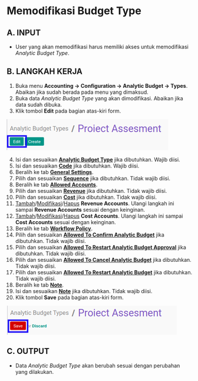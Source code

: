 # Memodifikasi Budget Type

## A. INPUT

* User yang akan memodifikasi harus memiliki akses untuk memodifikasi *Analytic Budget Type*.

## B. LANGKAH KERJA

1. Buka menu **Accounting -> Configuration -> Analytic Budget -> Types**. Abaikan jika sudah berada pada menu yang dimaksud.
2. Buka data *Analytic Budget Type* yang akan dimodifikasi. Abaikan jika data sudah dibuka.
3. Klik tombol **Edit** pada bagian atas-kiri form.

![](../../../img/budget-type-analytic/tombol-edit.png)

4. Isi dan sesuaikan **[Analytic Budget Type](./penjelasan.md#field-header-analytic-budget-type)** jika dibutuhkan. Wajib diisi.
5. Isi dan sesuaikan **[Code](./penjelasan.md#field-header-code)** jika dibutuhkan. Wajib diisi.
6. Beralih ke tab **[General Settings](./penjelasan.md#tab-general-setting)**.
7. Pilih dan sesuaikan **[Sequence](./penjelasan.md#field-general-setting-sequence)** jika dibutuhkan. Tidak wajib diisi.
8. Beralih ke tab **[Allowed Accounts](./penjelasan.md#tab-allowed-account)**.
9. Pilih dan sesuaikan **[Revenue](./penjelasan.md#field-allowed-account-revenue)** jika dibutuhkan. Tidak wajib diisi.
10. Pilih dan sesuaikan **[Cost](./penjelasan.md#field-allowed-account-cost)** jika dibutuhkan. Tidak wajib diisi.
11. <a name="l11">[Tambah](./menambahkan-akun-revenue.md)/[Modifikasi](./memodifikasi-akun-revenue.md)/[Hapus](./menghapus-akun-revenue.md) **Revenue Accounts**</a>. Ulangi langkah ini sampai **Revenue Accounts** sesuai dengan keinginan.
12. <a name="l12">[Tambah](./menambahkan-akun-cost.md)/[Modifikasi](./memodifikasi-akun-cost.md)/[Hapus](./menghapus-akun-cost.md) **Cost Accounts**</a>. Ulangi langkah ini sampai **Cost Accounts** sesuai dengan keinginan.
13. Beralih ke tab **[Workflow Policy](./penjelasan.md#tab-workflow-policy)**.
14. Pilih dan sesuaikan **[Allowed To Confirm Analytic Budget](./penjelasan.md#field-allow-to-confirm)** jika dibutuhkan. Tidak wajib diisi.
15. Pilih dan sesuaikan **[Allowed To Restart Analytic Budget Approval](./penjelasan.md#field-allow-to-restart-approval)** jika dibutuhkan. Tidak wajib diisi.
16. Pilih dan sesuaikan **[Allowed To Cancel Analytic Budget](./penjelasan.md#field-allow-to-cancel)** jika dibutuhkan. Tidak wajib diisi.
17. Pilih dan sesuaikan **[Allowed To Restart Analytic Budget](./penjelasan.md#field-allow-to-restart)** jika dibutuhkan. Tidak wajib diisi.
18. Beralih ke tab **[Note](./penjelasan.md#tab-note)**.
19. Isi dan sesuaikan **[Note](./penjelasan.md#field-note)** jika dibutuhkan. Tidak wajib diisi.
20. Klik tombol **Save** pada bagian atas-kiri form.

![](../../../img/budget-type-analytic/tombol-save-modifikasi.png)

## C. OUTPUT

* Data *Analytic Budget Type* akan berubah sesuai dengan perubahan yang dilakukan.
